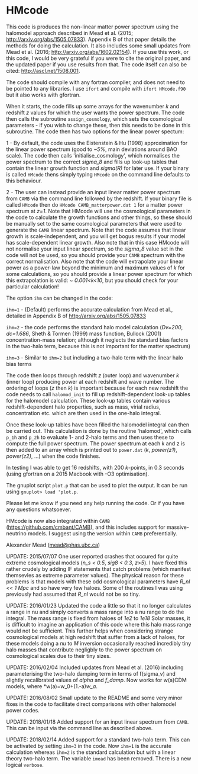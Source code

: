 # HMcode

This code is produces the non-linear matter power spectrum using the halomodel approach described in Mead et al. (2015; http://arxiv.org/abs/1505.07833). Appendix B of that paper details the methods for doing the calculation. It also includes some small updates from Mead et al. (2016; http://arxiv.org/abs/1602.02154). If you use this work, or this code, I would be very grateful if you were to cite the original paper, and the updated paper if you use results from that. The code itself can also be cited: http://ascl.net/1508.001.

The code should compile with any fortran compiler, and does not need to be pointed to any libraries. I use ```ifort``` and compile with ```ifort HMcode.f90``` but it also works with gfortran.

When it starts, the code fills up some arrays for the wavenumber *k* and redshift *z* values for which the user wants the power spectrum. The code then calls the subroutine ```assign_cosmology```, which sets the cosmological parameters - if you wish to change these, then this needs to be done in this subroutine. The code then has two options for the linear power spectum:

1 - By default, the code uses the Eistenstein & Hu (1998) approximation for the linear power spectrum (good to *~5%*, main deviations around BAO scale). The code then calls 'initialise_cosmology', which normalises the power spectrum to the correct *sigma_8* and fills up look-up tables that contain the linear growth function and *sigma(R)* for later use. If your binary is called ```HMcode``` thens simply typing ```HMcode``` on the command line defaults to this behaviour.

2 - The user can instead provide an input linear matter power spectrum from ```CAMB``` via the command line followed by the redshift. If your binary file is called ```HMcode``` then do ```HMcode CAMB_matterpower.dat 1``` for a matter power spectrum at *z=1*. Note that HMcode will use the cosmological parameters in the code to calculate the growth functions and other things, so these should be manually set to the same cosmological parameters that were used to generate the ```CAMB``` linear spectrum. Note that the code assumes that linear growth is scale-independent, and you will get bogus results if your model has scale-dependent linear growth. Also note that in this case HMcode will not normalise your input linear spectrum, so the *sigma_8* value set in the code will not be used, so you should provide your ```CAMB``` spectrum with the correct normalisation. Also note that the code will extrapolate your linear power as a power-law beyond the minimum and maximum values of *k* for some calculations, so you should provide a linear power spectrum for which this extrapolation is valid: ~ *0.001<k<10*, but you should check for your particular calculation!

The option ```ihm``` can be changed in the code:

```ihm=1``` - (Default) performs the accurate calculation from Mead et al., detailed in Appendix B of http://arxiv.org/abs/1505.07833 

```ihm=2``` - the code performs the standard halo model calculation (*Dv=200*, *dc=1.686*, Sheth & Tormen (1999) mass function, Bullock (2001) concentration-mass relation; although it neglects the standard bias factors in the two-halo term, because this is not important for the matter spectrum)

```ihm=3``` - Similar to ```ihm=2``` but including a two-halo term with the linear halo bias terms

The code then loops through redshift *z* (outer loop) and wavenumber *k* (inner loop) producing power at each redshift and wave number. The ordering of loops (*z* then *k*) is important because for each new redshift the code needs to call ```halomod_init``` to fill up redshift-dependent look-up tables for the halomodel calculation. These look-up tables contain various redshift-dependent halo properties, such as mass, virial radius, concentration etc. which are then used in the one-halo integral.

Once these look-up tables have been filled the halomodel integral can then be carried out. This calculation is done by the routine 'halomod', which calls ```p_1h``` and ```p_2h``` to evaluate 1- and 2-halo terms and then uses these to compute the full power spectrum. The power spectrum at each k and z is then added to an array which is printed out to ```power.dat``` (*k*, *power(z1)*, *power(z2)*, ...) when the code finishes.

In testing I was able to get 16 redshifts, with 200 *k*-points, in 0.3 seconds (using gfortran on a 2015 Macbook with -O3 optimisation). 

The gnuplot script ```plot.p``` that can be used to plot the output. It can be run using ```gnuplot> load 'plot.p```.

Please let me know if you need any help running the code. Or if you have any questions whatsoever.

HMcode is now also integrated within ```CAMB``` (https://github.com/cmbant/CAMB), and this includes support for massive-neutrino models. I suggest using the version within ```CAMB``` preferentially.

Alexander Mead
(mead@phas.ubc.ca)

UPDATE: 2015/07/07
One user reported crashes that occured for quite extreme cosmological models (*n_s < 0.5*, *sig8 < 0.3*, *z>5*). I have fixed this rather crudely by adding IF statements that catch problems (which manifest themsevles as extreme parameter values). The physical reason for these problems is that models with these odd cosmological parameters have *R_nl << 1 Mpc* and so have very few haloes. Some of the routines I was using previously had assumed that *R_nl* would not be so tiny.

UPDATE: 2016/01/23
Updated the code a little so that it no longer calculates a range in nu and simply converts a mass range into a nu range to do the integral. The mass range is fixed from haloes of *1e2* to *1e18* Solar masses, it is difficult to imagine an application of this code where this halo mass range would not be sufficient. This further helps when considering strange cosmological models at high redshift that suffer from a lack of haloes, for these models doing a *nu* to *M* inversion occasionally reached incredibly tiny halo masses that contribute negligbly to the power spectrum on cosmological scales due to their tiny sizes.

UPDATE: 2016/02/04
Included updates from Mead et al. (2016) including parameterising the two-halo damping term in terms of f(sigma_v) and slightly recalibrated values of *alpha* and *f_damp*. Now works for w(a)CDM models, where *w(a)=w_0+(1.-a)*w_a*.

UPDATE: 2016/08/02
Small update to the README and some very minor fixes in the code to facilitate direct comparisons with other halomodel power codes.

UPDATE: 2018/01/18
Added support for an input linear spectrum from ```CAMB```. This can be input via the command line as described above.

UPDATE: 2018/02/14
Added support for a standard two-halo term. This can be activated by setting ```ihm=3``` in the code. Now ```ihm=1``` is the accurate calculation whereas ```ihm=2``` is the standard calculation but with a linear theory two-halo term. The variable ```imead``` has been removed. There is a new logical ```verbose```.
